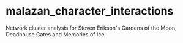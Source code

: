 # malazan_character_interactions
Network cluster analysis for Steven Erikson's Gardens of the Moon, Deadhouse Gates and Memories of Ice
